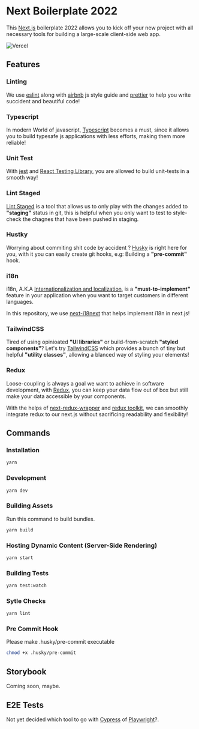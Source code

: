 # Next Boilerplate 2022

This [Next.js](https://nextjs.org/) boilerplate 2022 allows you to kick off your new project with all necessary tools for building a large-scale client-side web app.

![Vercel](https://vercelbadge.vercel.app/api/DumDumGeniuss/dumdum-next-boilerplate-2022)

## Features

### Linting

We use [eslint](https://eslint.org/) along with [airbnb](https://github.com/airbnb/javascript) js style guide and [prettier](https://prettier.io/) to help you write succident and beautiful code!

### Typescript

In modern World of javascript, [Typescript](https://www.typescriptlang.org/) becomes a must, since it allows you to build typesafe js applications with less efforts, making them more reliable!

### Unit Test

With [jest](https://jestjs.io/) and [React Testing Library](https://testing-library.com/docs/react-testing-library/intro/), you are allowed to build unit-tests in a smooth way!

### Lint Staged

[Lint Staged](https://github.com/okonet/lint-staged) is a tool that allows us to only play with the changes added to **"staging"** status in git, this is helpful when you only want to test to style-check the chagnes that have been pushed in staging.

### Hustky

Worrying about commiting shit code by accident ? [Husky](https://typicode.github.io/husky/#/) is right here for you, with it you can easily create git hooks, e.g: Building a **"pre-commit"** hook.

### i18n

i18n, A.K.A [Internationalization and localization](https://en.wikipedia.org/wiki/Internationalization_and_localization), is a **"must-to-implement"** feature in your application when you want to target customers in different languages.

In this repository, we use [next-i18next](https://github.com/isaachinman/next-i18next) that helps implement i18n in next.js!

### TailwindCSS

Tired of using opinioated **"UI libraries"** or build-from-scratch **"styled components"**? Let's try [TailwindCSS](https://tailwindcss.com/) which provides a bunch of tiny but helpful **"utility classes"**, allowing a blanced way of styling your elements!

### Redux

Loose-coupling is always a goal we want to achieve in software development, with [Redux](https://redux.js.org/), you can keep your data flow out of box but still make your data accessible by your components.

With the helps of [next-redux-wrapper](https://github.com/kirill-konshin/next-redux-wrapper) and [redux toolkit](https://redux-toolkit.js.org/), we can smoothly integrate redux to our next.js without sacrificing readability and flexibility!

## Commands

### Installation

```bash
yarn
```

### Development

```bash
yarn dev
```

### Building Assets

Run this command to build bundles.

```bash
yarn build
```

### Hosting Dynamic Content (Server-Side Rendering)

```bash
yarn start
```

### Building Tests

```bash
yarn test:watch
```

### Sytle Checks

```bash
yarn lint
```

### Pre Commit Hook

Please make .husky/pre-commit executable

```bash
chmod +x .husky/pre-commit
```

## Storybook

Coming soon, maybe.

## E2E Tests

Not yet decided which tool to go with [Cypress](https://www.cypress.io/) of [Playwright](https://playwright.dev/)?.
